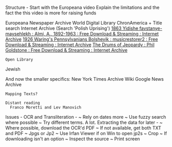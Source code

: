 Structure - 
  Start with the Europeana video
  Explain the limitations and the fact the this video is more for raising funds 
  
  Europeana Newspaper Archive
  World Digital Library
  ChronAmerica
    + Title search
  Internet Archive
  (Search 'Polish Uprising')
[1863 Yidishe favstanye-maysehlekh : Almi, A., 1892-1963 : Free Download & Streaming : Internet Archive](https://archive.org/details/nybc205736)
[1926 Waring's Pennsylvanians Bolshevik : musicrestorer2 : Free Download & Streaming : Internet Archive](https://archive.org/details/1926WaringsPennsylvaniansBolshevik)
[The Drums of Jeopardy : Phil Goldstone : Free Download & Streaming : Internet Archive](https://archive.org/details/TheDrumsofJeopardy)

    Open Library
  Jewish 

  And now the smaller specifics:
    New York Times Archive
    Wiki 
    Google News Archive 

    Mapping Texts?

    Distant reading
      Franco Moretti and Lev Manovich


Issues - 
  OCR and Transliteration -
      ~ Rely on dates more
      ~ Use fuzzy search where possible
      ~ Try different terms. A lot.
  Extracting the data for later -
      ~ Where possible, download the OCR'd PDF
      ~ If not available, get both TXT and PDF
      ~ Jpgs or Jp2 
        ~ Use Irfan Viewer if on Win to open jp2s
      ~ Crop
      ~ If downloading isn't an option
        ~ Inspect the source
        ~ Print screen